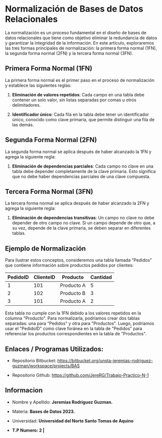 # Normalización de Bases de Datos Relacionales

La normalización es un proceso fundamental en el diseño de bases de datos relacionales que tiene como objetivo eliminar la redundancia de datos y garantizar la integridad de la información. En este artículo, exploraremos las tres formas principales de normalización: la primera forma normal (1FN), la segunda forma normal (2FN) y la tercera forma normal (3FN).

## Primera Forma Normal (1FN)

La primera forma normal es el primer paso en el proceso de normalización y establece las siguientes reglas:

1. **Eliminación de valores repetidos**: Cada campo en una tabla debe contener un solo valor, sin listas separadas por comas u otros delimitadores.

2. **Identificador único**: Cada fila en la tabla debe tener un identificador único, conocido como clave primaria, que permite distinguir una fila de las demás.

## Segunda Forma Normal (2FN)

La segunda forma normal se aplica después de haber alcanzado la 1FN y agrega la siguiente regla:

1. **Eliminación de dependencias parciales**: Cada campo no clave en una tabla debe depender completamente de la clave primaria. Esto significa que no debe haber dependencias parciales de una clave compuesta.

## Tercera Forma Normal (3FN)

La tercera forma normal se aplica después de haber alcanzado la 2FN y agrega la siguiente regla:

1. **Eliminación de dependencias transitivas**: Un campo no clave no debe depender de otro campo no clave. Si un campo depende de otro que, a su vez, depende de la clave primaria, se deben separar en diferentes tablas.

## Ejemplo de Normalización

Para ilustrar estos conceptos, consideremos una tabla llamada "Pedidos" que contiene información sobre productos pedidos por clientes:

| PedidoID | ClienteID | Producto   | Cantidad |
|---------|-----------|------------|----------|
| 1       | 101       | Producto A | 5        |
| 2       | 102       | Producto B | 3        |
| 3       | 101       | Producto A | 2        |

Esta tabla no cumple con la 1FN debido a los valores repetidos en la columna "Producto". Para normalizarla, podríamos crear dos tablas separadas: una para "Pedidos" y otra para "Productos". Luego, podríamos usar el "PedidoID" como clave foránea en la tabla de "Pedidos" para referenciar los productos correspondientes en la tabla de "Productos".

## Enlaces / Programas Utilizados:

* Repositorio Bitbucket: https://bitbucket.org/unsta-jeremias-rodriguez-guzman/workspace/projects/BAS

* Repositorio Github: https://github.com/JereRG/Trabajo-Practico-N-1

## Informacion
* Nombre y Apellido: **Jeremias Rodriguez Guzman.**

* Materia: **Bases de Datos 2023.**

* Universidad: **Universidad del Norte Santo Tomas de Aquino**

*  **T.P Numero: 2 |**
